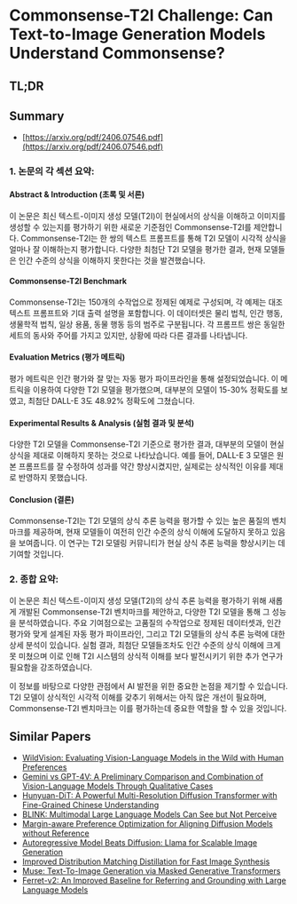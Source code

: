 # Commonsense-T2I Challenge: Can Text-to-Image Generation Models Understand Commonsense?
## TL;DR
## Summary
- [https://arxiv.org/pdf/2406.07546.pdf](https://arxiv.org/pdf/2406.07546.pdf)

### 1. 논문의 각 섹션 요약:

#### Abstract & Introduction (초록 및 서론)
이 논문은 최신 텍스트-이미지 생성 모델(T2I)이 현실에서의 상식을 이해하고 이미지를 생성할 수 있는지를 평가하기 위한 새로운 기준점인 Commonsense-T2I를 제안합니다. Commonsense-T2I는 한 쌍의 텍스트 프롬프트를 통해 T2I 모델이 시각적 상식을 얼마나 잘 이해하는지 평가합니다. 다양한 최첨단 T2I 모델을 평가한 결과, 현재 모델들은 인간 수준의 상식을 이해하지 못한다는 것을 발견했습니다.

#### Commonsense-T2I Benchmark
Commonsense-T2I는 150개의 수작업으로 정제된 예제로 구성되며, 각 예제는 대조 텍스트 프롬프트와 기대 출력 설명을 포함합니다. 이 데이터셋은 물리 법칙, 인간 행동, 생물학적 법칙, 일상 용품, 동물 행동 등의 범주로 구분됩니다. 각 프롬프트 쌍은 동일한 세트의 동사와 주어를 가지고 있지만, 상황에 따라 다른 결과를 나타냅니다.

#### Evaluation Metrics (평가 메트릭)
평가 메트릭은 인간 평가와 잘 맞는 자동 평가 파이프라인을 통해 설정되었습니다. 이 메트릭을 이용하여 다양한 T2I 모델을 평가했으며, 대부분의 모델이 15-30% 정확도를 보였고, 최첨단 DALL-E 3도 48.92% 정확도에 그쳤습니다.

#### Experimental Results & Analysis (실험 결과 및 분석)
다양한 T2I 모델을 Commonsense-T2I 기준으로 평가한 결과, 대부분의 모델이 현실 상식을 제대로 이해하지 못하는 것으로 나타났습니다. 예를 들어, DALL-E 3 모델은 원본 프롬프트를 잘 수정하여 성과를 약간 향상시켰지만, 실제로는 상식적인 이유를 제대로 반영하지 못했습니다.

#### Conclusion (결론)
Commonsense-T2I는 T2I 모델의 상식 추론 능력을 평가할 수 있는 높은 품질의 벤치마크를 제공하며, 현재 모델들이 여전히 인간 수준의 상식 이해에 도달하지 못하고 있음을 보여줍니다. 이 연구는 T2I 모델링 커뮤니티가 현실 상식 추론 능력을 향상시키는 데 기여할 것입니다.

### 2. 종합 요약:

이 논문은 최신 텍스트-이미지 생성 모델(T2I)의 상식 추론 능력을 평가하기 위해 새롭게 개발된 Commonsense-T2I 벤치마크를 제안하고, 다양한 T2I 모델을 통해 그 성능을 분석하였습니다. 주요 기여점으로는 고품질의 수작업으로 정제된 데이터셋과, 인간 평가와 맞게 설계된 자동 평가 파이프라인, 그리고 T2I 모델들의 상식 추론 능력에 대한 상세 분석이 있습니다. 실험 결과, 최첨단 모델들조차도 인간 수준의 상식 이해에 크게 못 미쳤으며 이로 인해 T2I 시스템의 상식적 이해를 보다 발전시키기 위한 추가 연구가 필요함을 강조하였습니다.

이 정보를 바탕으로 다양한 관점에서 AI 발전을 위한 중요한 논점을 제기할 수 있습니다. T2I 모델이 상식적인 시각적 이해를 갖추기 위해서는 아직 많은 개선이 필요하며, Commonsense-T2I 벤치마크는 이를 평가하는데 중요한 역할을 할 수 있을 것입니다.

## Similar Papers
- [WildVision: Evaluating Vision-Language Models in the Wild with Human Preferences](2406.11069.md)
- [Gemini vs GPT-4V: A Preliminary Comparison and Combination of Vision-Language Models Through Qualitative Cases](2312.15011.md)
- [Hunyuan-DiT: A Powerful Multi-Resolution Diffusion Transformer with Fine-Grained Chinese Understanding](2405.08748.md)
- [BLINK: Multimodal Large Language Models Can See but Not Perceive](2404.12390.md)
- [Margin-aware Preference Optimization for Aligning Diffusion Models without Reference](2406.06424.md)
- [Autoregressive Model Beats Diffusion: Llama for Scalable Image Generation](2406.06525.md)
- [Improved Distribution Matching Distillation for Fast Image Synthesis](2405.14867.md)
- [Muse: Text-To-Image Generation via Masked Generative Transformers](2301.00704.md)
- [Ferret-v2: An Improved Baseline for Referring and Grounding with Large Language Models](2404.07973.md)
